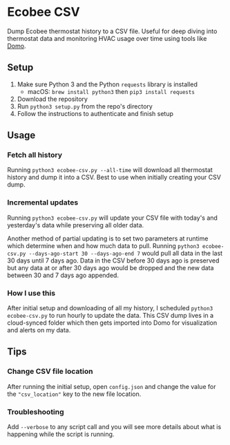 # Ecobee CSV
Dump Ecobee thermostat history to a CSV file. Useful for deep diving into thermostat data and monitoring HVAC usage over time using tools like [Domo](https://www.domo.com).

## Setup
1. Make sure Python 3 and the Python `requests` library is installed
    - macOS: `brew install python3` then `pip3 install requests`
2. Download the repository
3. Run `python3 setup.py` from the repo's directory
4. Follow the instructions to authenticate and finish setup

## Usage
### Fetch all history
Running `python3 ecobee-csv.py --all-time` will download all thermostat history and dump it into a CSV. Best to use when initially creating your CSV dump.

### Incremental updates
Running `python3 ecobee-csv.py` will update your CSV file with today's and yesterday's data while preserving all older data.

Another method of partial updating is to set two parameters at runtime which determine when and how much data to pull. Running `python3 ecobee-csv.py --days-ago-start 30 --days-ago-end 7` would pull all data in the last 30 days until 7 days ago. Data in the CSV before 30 days ago is preserved but any data at or after 30 days ago would be dropped and the new data between 30 and 7 days ago appended.

### How I use this
After initial setup and downloading of all my history, I scheduled `python3 ecobee-csv.py` to run hourly to update the data. This CSV dump lives in a cloud-synced folder which then gets imported into Domo for visualization and alerts on my data.

## Tips
### Change CSV file location
After running the initial setup, open `config.json` and change the value for the `"csv_location"` key to the new file location.

### Troubleshooting
Add `--verbose` to any script call and you will see more details about what is happening while the script is running.
